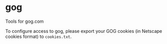 gog
===

Tools for gog.com

To configure access to gog, please export your GOG cookies (in Netscape cookies format) to `cookies.txt`.



